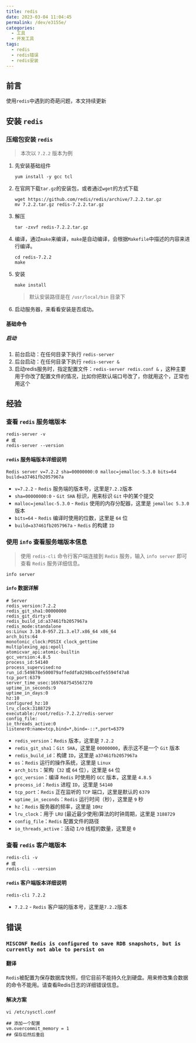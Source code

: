 ```yaml
---
title: redis
date: 2023-03-04 11:04:45
permalink: /dev/e3155e/
categories:
  - 工具
  - 开发工具
tags:
  - redis
  - redis错误
  - redis安装
---
```


## 前言

使用`redis`中遇到的奇葩问题，本文持续更新

<!-- more -->

<InArticleAdsense
    data-ad-client="ca-pub-1725717718088510"
    data-ad-slot="7426219401">
</InArticleAdsense>

## 安装 `redis`

### 压缩包安装 `redis`

> 本次以 `7.2.2` 版本为例

1. 先安装基础组件

    ``` shell
    yum install -y gcc tcl
    ```

2. 在官网下载`tar.gz`的安装包，或者通过`wget`的方式下载

    ``` shell
    wget https://github.com/redis/redis/archive/7.2.2.tar.gz
    mv 7.2.2.tar.gz redis-7.2.2.tar.gz
    ```

3. 解压

    ``` shell
    tar -zxvf redis-7.2.2.tar.gz
    ```

4. 编译，通过`make`来编译，`make`是自动编译，会根据`Makefile`中描述的内容来进行编译。

    ``` shell
    cd redis-7.2.2
    make
    ```

5. 安装

    ``` shell
    make install
    ```

    > 默认安装路径是在 `/usr/local/bin` 目录下

6. 启动服务器，来看看安装是否成功。

#### 基础命令

##### 启动

1. 前台启动：在任何目录下执行 `redis-server`
2. 后台启动：在任何目录下执行 `redis-server &`
3. 启动redis服务时，指定配置文件：`redis-server redis.conf &` ，这种主要用于你改了配置文件的情况，比如你把默认端口号改了，你就用这个，正常也用这个


## 经验

### 查看 `redis` 服务端版本

``` shell
redis-server -v
# 或
redis-server --version
```

#### `redis` 服务端版本详细说明

`Redis server v=7.2.2 sha=00000000:0 malloc=jemalloc-5.3.0 bits=64 build=a37461fb2057967a`

- `v=7.2.2`                 - `Redis` 服务端的版本号，这里是`7.2.2`版本
- `sha=00000000:0`          - `Git SHA` 标识，用来标识 `Git` 中的某个提交
- `malloc=jemalloc-5.3.0`   - `Redis` 使用的内存分配器，这里是 `jemalloc 5.3.0` 版本
- `bits=64`                 - `Redis` 编译时使用的位数，这里是 `64` 位
- `build=a37461fb2057967a`  - `Redis` 的构建 `ID`

### 使用 `info` 查看服务端版本信息

> 使用 `redis-cli` 命令行客户端连接到 `Redis` 服务，输入 `info server` 即可查看 `Redis` 服务详细信息。

``` shell
info server
```
#### `info` 数据详解

``` shell
# Server
redis_version:7.2.2
redis_git_sha1:00000000
redis_git_dirty:0
redis_build_id:a37461fb2057967a
redis_mode:standalone
os:Linux 3.10.0-957.21.3.el7.x86_64 x86_64
arch_bits:64
monotonic_clock:POSIX clock_gettime
multiplexing_api:epoll
atomicvar_api:atomic-builtin
gcc_version:4.8.5
process_id:54140
process_supervised:no
run_id:549878e500079affeddfa0298bcedfe5594f47a8
tcp_port:6379
server_time_usec:1697687545567270
uptime_in_seconds:9
uptime_in_days:0
hz:10
configured_hz:10
lru_clock:3188729
executable:/root/redis-7.2.2/redis-server
config_file:
io_threads_active:0
listener0:name=tcp,bind=*,bind=-::*,port=6379
```

- `redis_version`：`Redis` 版本，这里是 `7.2.2`
- `redis_git_sha1`：`Git SHA`，这里是 `00000000`，表示这不是一个 `Git` 版本
- `redis_build_id`：构建 `ID`，这里是 `a37461fb2057967a`
- `os`：`Redis` 运行的操作系统，这里是 `Linux`
- `arch_bits`：架构（`32` 或 `64` 位），这里是 `64` 位
- `gcc_version`：编译 `Redis` 时使用的 `GCC` 版本，这里是 `4.8.5`
- `process_id`：`Redis` 进程 `ID`，这里是 `54140`
- `tcp_port`：`Redis` 正在监听的 `TCP` 端口，这里是默认的 `6379`
- `uptime_in_seconds`：`Redis` 运行时间（秒），这里是 `9` 秒
- `hz`：`Redis` 服务器的频率，这里是 `10Hz`
- `lru_clock`：用于 `LRU` (最近最少使用)算法的时钟周期，这里是 `3188729`
- `config_file`：`Redis` 配置文件的路径
- `io_threads_active`：活动 `I/O` 线程的数量，这里是 `0`


### 查看 `redis` 客户端版本

``` shell
redis-cli -v
# 或
redis-cli --version
```

#### `redis` 客户端版本详细说明

`redis-cli 7.2.2`

- `7.2.2`       - `Redis` 客户端的版本号，这里是`7.2.2`版本

## 错误

### `MISCONF Redis is configured to save RDB snapshots, but is currently not able to persist on`

#### 翻译

`Redis`被配置为保存数据库快照，但它目前不能持久化到硬盘。用来修改集合数据的命令不能用。请查看Redis日志的详细错误信息。

#### 解决方案

``` shell
vi /etc/sysctl.conf

## 添加一个配置
vm.overcommit_memory = 1
## 保存后然后重启
```
